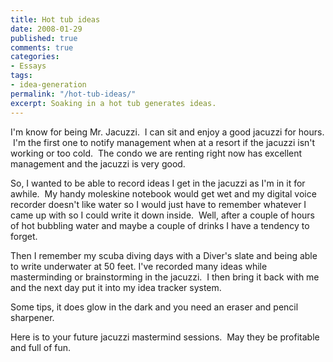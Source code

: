 ```yaml
---
title: Hot tub ideas
date: 2008-01-29
published: true
comments: true
categories:
- Essays
tags:
- idea-generation
permalink: "/hot-tub-ideas/"
excerpt: Soaking in a hot tub generates ideas.
---
```

I'm know for being Mr. Jacuzzi.  I can sit and enjoy a good jacuzzi for hours.  I'm the first one to notify management when at a resort if the jacuzzi isn't working or too cold.  The condo we are renting right now has excellent management and the jacuzzi is very good.

So, I wanted to be able to record ideas I get in the jacuzzi as I'm in it for awhile.  My handy moleskine notebook would get wet and my digital voice recorder doesn't like water so I would just have to remember whatever I came up with so I could write it down inside.  Well, after a couple of hours of hot bubbling water and maybe a couple of drinks I have a tendency to forget.

Then I remember my scuba diving days with a Diver's slate and being able to write underwater at 50 feet. I've recorded many ideas while masterminding or brainstorming in the jacuzzi.  I then bring it back with me and the next day put it into my idea tracker system.

Some tips, it does glow in the dark and you need an eraser and pencil sharpener.

Here is to your future jacuzzi mastermind sessions.  May they be profitable and full of fun.